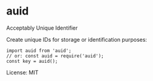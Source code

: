 # auid
Acceptably Unique Identifier

Create unique IDs for storage or identification purposes:

```
import auid from 'auid';
// or: const auid = require('auid');
const key = auid();
```

License: MIT
